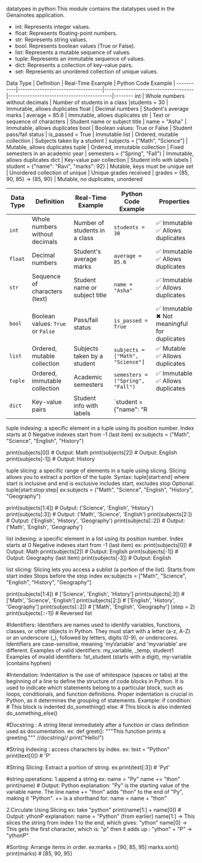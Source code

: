 datatypes in python
This module contains the datatypes used in the Genainotes application.
- int: Represents integer values.
- float: Represents floating-point numbers.
- str: Represents string values.
- bool: Represents boolean values (True or False).
- list: Represents a mutable sequence of values.
- tuple: Represents an immutable sequence of values.
- dict: Represents a collection of key-value pairs.
- set: Represents an unordered collection of unique values.

Data Type    | Definition                        | Real-Time Example                   | Python Code Example                       |
  -----------|-----------------------------------|-------------------------------------|-------------------------------------------|--------
 int        | Whole numbers without decimals     | Number of students in a class       |students = 30                              |     Immutable, allows duplicates
 float      | Decimal numbers                    | Student's average marks             | average = 85.6                             | Immutable, allows duplicates
 str        | Text or sequence of characters     | Student name or subject title       | name = "Asha"                              | Immutable, allows duplicates
 bool       | Boolean values: True or False      | Student pass/fail status            | is_passed = True                           | Immutable
 list       | Ordered, mutable collection        | Subjects taken by a student         | subjects = ["Math", "Science"]             | Mutable, allows duplicates
 tuple      | Ordered, immutable collection      | Fixed semesters in an academic year | semesters = ("Spring", "Fall")             | Immutable, allows duplicates
 dict       | Key-value pair collection          | Student info with labels            | student = {"name": "Ravi", "marks": 92}    | Mutable, keys must be unique
 set        | Unordered collection of unique     | Unique grades received              | grades = {85, 90, 85} → {85, 90}           | Mutable, no duplicates, unordered

| Data Type | Definition                        | Real-Time Example             | Python Code Example              | Properties                                     |
| --------- | --------------------------------- | ----------------------------- | -------------------------------- | ---------------------------------------------- |
| `int`     | Whole numbers without decimals    | Number of students in a class | `students = 30`                  | ✅ Immutable<br>✅ Allows duplicates             |
| `float`   | Decimal numbers                   | Student's average marks       | `average = 85.6`                 | ✅ Immutable<br>✅ Allows duplicates             |
| `str`     | Sequence of characters (text)     | Student name or subject title | `name = "Asha"`                  | ✅ Immutable<br>✅ Allows duplicates             |
| `bool`    | Boolean values: `True` or `False` | Pass/fail status              | `is_passed = True`               | ✅ Immutable<br>✖ Not meaningful for duplicates |
| `list`    | Ordered, mutable collection       | Subjects taken by a student   | `subjects = ["Math", "Science"]` | ✅ Mutable<br>✅ Allows duplicates               |
| `tuple`   | Ordered, immutable collection     | Academic semesters            | `semesters = ("Spring", "Fall")` | ✅ Immutable<br>✅ Allows duplicates             |
| `dict`    | Key-value pairs                   | Student info with labels      | \`student = {"name": "R          |                                                |

tuple indexing:
a specific element in a tuple using its position number.
   Index starts at 0
   Negative indexes start from -1 (last item)
ex:subjects = ("Math", "Science", "English", "History")

print(subjects[0])   # Output: Math
print(subjects[2])   # Output: English
print(subjects[-1])  # Output: History


tuple slicing:
a specific range of elements in a tuple using slicing.
   Slicing allows you to extract a portion of the tuple.
   Syntax: tuple[start:end] where start is inclusive and end is exclusive
   includes start, excludes stop
   Optional: tuple[start:stop:step]
ex:subjects = ("Math", "Science", "English", "History", "Geography")

print(subjects[1:4])      # Output: ('Science', 'English', 'History')
print(subjects[:3])       # Output: ('Math', 'Science', 'English')
print(subjects[2:])       # Output: ('English', 'History', 'Geography')
print(subjects[::2])      # Output: ('Math', 'English', 'Geography')


list indexing:
a specific element in a list using its position number.
Index starts at 0
Negative indexes start from -1 (last item)
ex: print(subjects[0])   # Output: Math
print(subjects[2])   # Output: English
print(subjects[-1])  # Output: Geography (last item)
print(subjects[-3])  # Output: English

list slicing:
Slicing lets you access a sublist (a portion of the list).
Starts from start index
Stops before the stop index
ex:subjects = ["Math", "Science", "English", "History", "Geography"]

print(subjects[1:4])    # ['Science', 'English', 'History']
print(subjects[:3])     # ['Math', 'Science', 'English']
print(subjects[2:])     # ['English', 'History', 'Geography']
print(subjects[::2])    # ['Math', 'English', 'Geography'] (step = 2)
print(subjects[::-1])   # Reversed list

#Identifiers:
Identifiers are names used to identify variables, functions, classes, or other objects in Python.
   They must start with a letter (a-z, A-Z) or an underscore (_), followed by letters, digits (0-9), or underscores.
   Identifiers are case-sensitive, meaning 'myVariable' and 'myvariable' are different.
   Examples of valid identifiers: my_variable, _temp, student1
   Examples of invalid identifiers: 1st_student (starts with a digit), my-variable (contains hyphen)

#Intendation:
Indentation is the use of whitespace (spaces or tabs) at the beginning of a line to define the structure of code blocks in Python.
   It is used to indicate which statements belong to a particular block, such as loops, conditionals, and function definitions.
   Proper indentation is crucial in Python, as it determines the grouping of statements.
   Example:
   if condition:
       # This block is indented
       do_something()
   else:
       # This block is also indented
       do_something_else()


#Docstring : A string literal immediately after a function or class definition used as documentation.
ex:
def greet():
    """This function prints a greeting.""" //docstring//
    print("Hello!")

#String Indexing : access characters by index.
ex: text = "Python"
print(text[0])  # 'P'

#String Slicing: Extract a portion of string.
ex:print(text[:3])  # 'Pyt'

#string operations: 1.append a string
ex: name = "Py"
name += "thon"
print(name)  # Output: Python
explanation: "Py" is the starting value of the variable name.
The line name += "thon" adds "thon" to the end of "Py", making it "Python".
+= is a shorthand for: name = name + "thon"

2.Circulate Using Slicing
ex: take "python"
print(name[1:] + name[0])  # Output: ythonP
explanation: name = "Python" (from earlier)
name[1:] → This slices the string from index 1 to the end, which gives: "ython"
name[0] → This gets the first character, which is: "p"
then it adds up : "ython" + "P" → "ythonP"

#Sorting: Arrange items in order.
ex:marks = [90, 85, 95]
marks.sort()
print(marks)  # [85, 90, 95]

